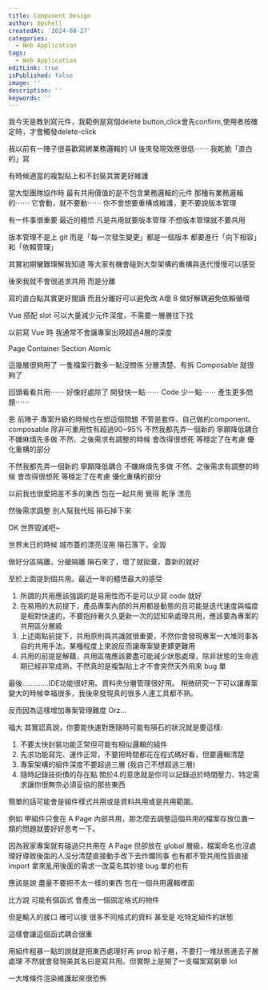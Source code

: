 ```yaml
---
title: Component Design
author: Opshell
createdAt: '2024-08-27'
categories:
  - Web Application
tags:
  - Web Application
editLink: true
isPublished: false
image: ''
description: ''
keywords: ''
---
```

我今天是教到寫元件，我範例是寫個delete button,click會先confirm,使用者按確定時，才會觸發delete-click

我以前有一陣子很喜歡寫綁業務邏輯的 UI
後來發現效應很低⋯⋯
我乾脆「直白的」寫

有時候適當的複製貼上和不封裝其實更好維護

當大型團隊協作時
最有共用價值的是不包含業務邏輯的元件
那種有業務邏輯的⋯⋯
它會動，就不要動⋯⋯
你不會想要重構或維護，更不要說版本管理

有一件事很重要
最近的體悟
凡是共用就要版本管理
不想版本管理就不要共用

版本管理不是上 git
而是「每一次發生變更」都是一個版本
都要進行「向下相容」和「依賴管理」

其實初期蠻難理解我知道
等大家有機會碰到大型架構的重構與迭代慢慢可以感受

後來我就不會很追求共用
而是分離

寫的直白點其實更好閱讀
而且分離好可以避免改 A壞 B
做好解耦避免依賴循環

Vue 搭配 slot 可以大量減少元件深度，不需要一層層往下找

以前寫 Vue 時
我通常不會讓專案出現超過4層的深度

Page
Container
Section
Atomic

這幾層很夠用了
一隻檔案行數多一點沒關係
分層清楚、有拆 Composable 就很夠了

回頭看看共用⋯⋯
好像好處除了
開發快一點⋯⋯
Code 少一點⋯⋯
產生更多問題⋯⋯

恩  前陣子
專案升級的時候也在想這個問題
不管是套件、自己做的component、composable
除非可重用性有超過90~95%
不然我都先弄一個新的
寧願降低耦合
不嫌麻煩先多做
不然、之後需求有調整的時候
會改得很想死
等穩定了在考慮 優化重構的部分

不然我都先弄一個新的
寧願降低耦合
不嫌麻煩先多做
不然、之後需求有調整的時候
會改得很想死
等穩定了在考慮 優化重構的部分

以前我也很愛把差不多的東西
包在一起共用
覺得 乾淨 漂亮

然後需求調整
別人幫我代班
隕石掉下來

OK  世界毀滅吧~


世界末日的時候
城市蓋的漂亮沒用
隕石落下，全毀

做好分區隔離，分艙隔離
隕石來了，壞了就拋棄，蓋新的就好



至於上面提到個共用。最近一年的體悟最大的感受

1. 所謂的共用應該強調的是易用性而不是可以少寫 code 就好
2. 在易用的大前提下，產品專案內部的共用都是動態的且可能是迭代速度與幅度是相對快速的，不要抱持著久久更新一次的認知來處理共用，應該要為專案的共用區分層級
3. 上述兩點前提下，共用原則與共識就很重要，不然你會發現專案一大堆同事各自的共用手法，某種程度上來說反而讓專案變更髒更難用
4. 共用的前提是解藕，共用區塊應該要盡可能減少狀態處理，除非狀態的生命週期已經非常成熟，不然真的是複製貼上才不會突然天外飛來 bug 單

最後.............IDE功能很好用。資料夾分層管理很好用。
稍微研究一下可以讓專案變大的時候幸福很多，我後來發現真的很多人連工具都不熟。

反而因為這樣增加專案管理難度 Orz...



福大
其實認真說，你要能快速對應隨時可能有隕石的狀況就是要這樣:

1. 不要太快封裝功能正常但可能有相似邏輯的組件
2. 先求功能寫完、運作正常，不要把時間都花在程式碼好看，但要邏輯清楚
3. 專案架構的組件深度不要超過三層 (我自己不想超過三層)
4. 隨時記錄技術債的存在點
關於4.的意思就是你可以記錄迫於時間壓力、特定需求讓你很無奈必須妥協的那些東西






簡單的話可能會是組件樣式共用或是資料共用或是共用範圍。

例如 甲組件只會在 A Page 內部共用，那怎麼去調整這個共用的檔案存放位置一類的問題就要好好思考一下。

因為我家專案就有碰過只共用在 A Page 但卻放在 global 層級，檔案命名也沒處理好導致後面的人沒分清楚直接動手改下去炸爛同事
也有都不管共用性質直接 import 拿來亂用後面的需求一改莫名其妙接 bug 單的也有




應該是說
盡量不要把不太一樣的東西
包在一個共用邏輯裡面

比方說  可能有個函式
會產出一個固定格式的物件

但是輸入的接口
確可以接 很多不同格式的資料
甚至是 吃特定組件的狀態

這樣會讓這個函式耦合很重

用組件粗暴一點的說就是把東西處理好再 prop 給子層，不要打一堆狀態進去子層處理
不然就會發現美其名曰是寫共用。但實際上是開了一支檔案寫窮舉 lol

一大堆條件渲染維護起來很恐怖


